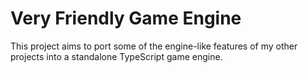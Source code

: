 # Very Friendly Game Engine

This project aims to port some of the engine-like features of my other projects
into a standalone TypeScript game engine.
